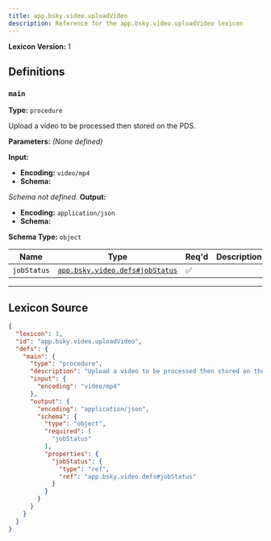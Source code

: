 ```yaml
---
title: app.bsky.video.uploadVideo
description: Reference for the app.bsky.video.uploadVideo lexicon
---
```

**Lexicon Version:** 1

## Definitions

<a name="main"></a>
### `main`

**Type:** `procedure`

Upload a video to be processed then stored on the PDS.

**Parameters:** _(None defined)_

**Input:**

- **Encoding:** `video/mp4`
- **Schema:**

_Schema not defined._
**Output:**

- **Encoding:** `application/json`
- **Schema:**

**Schema Type:** `object`

| Name | Type | Req'd  | Description | Constraints |
|------|------|----------|-------------|-------------|
| `jobStatus` | [`app.bsky.video.defs#jobStatus`](/lexicons/app/bsky/video/app-bsky-video-defs#jobstatus) | ✅  |  |  |

---

## Lexicon Source
```json
{
  "lexicon": 1,
  "id": "app.bsky.video.uploadVideo",
  "defs": {
    "main": {
      "type": "procedure",
      "description": "Upload a video to be processed then stored on the PDS.",
      "input": {
        "encoding": "video/mp4"
      },
      "output": {
        "encoding": "application/json",
        "schema": {
          "type": "object",
          "required": [
            "jobStatus"
          ],
          "properties": {
            "jobStatus": {
              "type": "ref",
              "ref": "app.bsky.video.defs#jobStatus"
            }
          }
        }
      }
    }
  }
}
```
